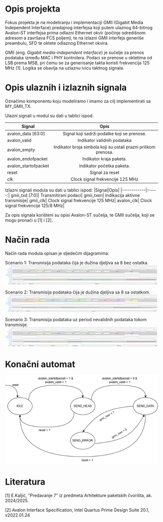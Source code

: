 # Opis projekta 
Fokus projekta je na modeliranju i implementaciji GMII (Gigabit Media Independent Interface) predajnog interfejsa koji putem ulaznog 64-bitnog Avalon-ST interfejsa prima odlazni Ethernet okvir (počinje odredišnom adresom a završava FCS poljem), te na izlazni GMII interfejs generiše preambulu, SFD te oktete odlaznog Ethernet okvira.

GMII (eng. *Gigabit media-independent interface*) je sučelje za prenos podataka između MAC i PHY kontrolera. Podaci se prenose u oktetima od LSB prema MSB, pri čemu se za generisanje takta koristi frekvencija 125 MHz [1]. Logika se obavlja na uzlaznu ivicu taktnog signala.
# Opis ulaznih i izlaznih signala
Označimo komponentu koju modeliramo i imamo za cilj implementirati sa MY_GMII_TX. 

Ulazni signali u modul su dati u tablici ispod.

|Signal|Opis|
|--|:-----:|
|avalon_data [63:0]	|Signal koji sadrži podatke koji se prenose.|
avalon_valid|	Indikator validnih podataka|
avalon_empty|	Indikator broja simbola koji su ostali prazni prilikom prenosa.|
avalon_endofpacket|	Indikator kraja paketa.|
avalon_startofpacket|	Indikator početka paketa.|
reset|	Signal za reset|
clk|	Clock signal frekvencije 125 MHz|

Izlazni signali modula su dati u tablici ispod:
|Signal|Opis|
|------------|:-----:|
gmii_txd [7:0]|	Transmitirani podaci|
gmii_txen|	Indikacija aktivne transmisije|
gmii_clk|	Clock signal frekvencije 125 MHz|
avalon_clk|	Clock signal frekvencije 125/8 MHz|

Za opis signala korišteni su opisi Avalon-ST sučelja, te GMII sučelja, koji se mogu pronaći u [1] i [2].

# Način rada
Način rada modula opisan je sljedećim dijagramima:

Scenario 1: Transmisija podataka čija je dužina djeljiva sa 8 bez ostatka.
![Slika 1](Wavedrom/wavedrom_scen_1.png "Wavedrom1")

Scenario 2: Transmisija podataka čija je dužina djeljiva sa 8 sa ostatkom.
![Slika 2](Wavedrom/wavedrom_scen_2.png "Wavedrom2")

Scenario 3: Transmisija podataka uz period nevalidnih podataka tokom transmisije.
![Slika 3](Wavedrom/wavedrom_scen_3.png "Wavedrom3")

# Konačni automat 
![Slika 4](FSM/fsm_dijagram.png "FSM")

# Literatura
[1] E.Kaljić, "Predavanje 7" iz predmeta Arhitekture paketskih čvorišta, ak. 2024/2025.

[2] Avalon Interface Specification, Intel Quartus Prime Design Suite 20.1, v2022.01.24
